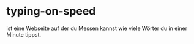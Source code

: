 # typing-on-speed

ist eine Webseite auf der du Messen kannst wie viele Wörter du in einer Minute tippst.
